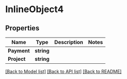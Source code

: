 # InlineObject4

## Properties
Name | Type | Description | Notes
------------ | ------------- | ------------- | -------------
**Payment** | **string** |  | 
**Project** | **string** |  | 

[[Back to Model list]](../README.md#documentation-for-models) [[Back to API list]](../README.md#documentation-for-api-endpoints) [[Back to README]](../README.md)


